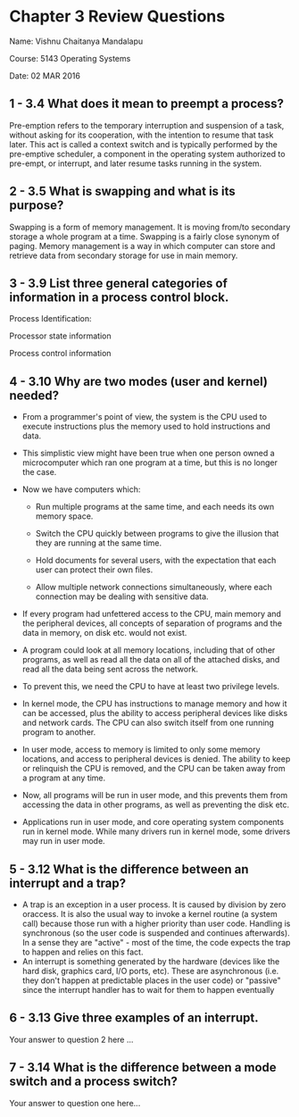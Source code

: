 # Chapter 3 Review Questions

Name: Vishnu Chaitanya Mandalapu

Course: 5143 Operating Systems

Date: 02 MAR 2016

## 1 - 3.4 What does it mean to preempt a process?

Pre-emption refers to the temporary interruption and suspension of a task, without asking for its cooperation, with the intention to resume that task later. This act is called a context switch and is typically performed by the pre-emptive scheduler, a component in the operating system authorized to pre-empt, or interrupt, and later resume tasks running in the system.


## 2 - 3.5 What is swapping and what is its purpose?

Swapping is a form of memory management. It is moving from/to secondary storage a whole program at a time. Swapping is a fairly close synonym of paging. Memory management is a way in which computer can store and retrieve data from secondary storage for use in main memory.


## 3 - 3.9 List three general categories of information in a process control block.

Process Identification: 

Processor state information

Process control information


## 4 - 3.10 Why are two modes (user and kernel) needed?

- From a programmer's point of view, the system is the CPU used to execute instructions plus the memory used to hold instructions and data. 

- This simplistic view might have been true when one person owned a microcomputer which ran one program at a time, but this is no longer the case. 

- Now we have computers which: 

    - Run multiple programs at the same time, and each needs its own memory space. 
    
    - Switch the CPU quickly between programs to give the illusion that they are running at the same time. 
    
    - Hold documents for several users, with the expectation that each user can protect their own files. 
    
    - Allow multiple network connections simultaneously, where each connection may be dealing with sensitive data. 

- If every program had unfettered access to the CPU, main memory and the peripheral devices, all concepts of separation of programs and the data in memory, on disk etc. would not exist. 

- A program could look at all memory locations, including that of other programs, as well as read all the data on all of the attached disks, and read all the data being sent across the network. 

- To prevent this, we need the CPU to have at least two privilege levels. 

- In kernel mode, the CPU has instructions to manage memory and how it can be accessed, plus the ability to access peripheral devices like disks and network cards. The CPU can also switch itself from one running program to another. 

- In user mode, access to memory is limited to only some memory locations, and access to peripheral devices is denied. The ability to keep or relinquish the CPU is removed, and the CPU can be taken away from a program at any time. 

- Now, all programs will be run in user mode, and this prevents them from accessing the data in other programs, as well as preventing the disk etc.

- Applications run in user mode, and core operating system components run in kernel mode. While many drivers run in kernel mode, some drivers may run in user mode.

## 5 - 3.12 What is the difference between an interrupt and a trap?

- A trap is an exception in a user process. It is caused by division by zero oraccess. It is also the usual way to invoke a kernel routine (a system call) because those run with a higher priority than user code. Handling is synchronous (so the user code is suspended and continues afterwards). In a sense they are "active" - most of the time, the code expects the trap to happen and relies on this fact. 
- An interrupt is something generated by the hardware (devices like the hard disk, graphics card, I/O ports, etc). These are asynchronous (i.e. they don't happen at predictable places in the user code) or "passive" since the interrupt handler has to wait for them to happen eventually


## 6 - 3.13 Give three examples of an interrupt.

Your answer to question 2 here ...


## 7 - 3.14 What is the difference between a mode switch and a process switch?

Your answer to question one here...
